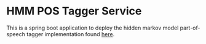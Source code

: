 # HMM POS Tagger Service

This is a spring boot application to deploy the hidden markov model part-of-speech tagger implementation found [here](https://github.com/AaronCCWong/HMM-POS-Tagger-with-Viterbi-Decoding).
